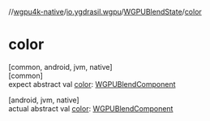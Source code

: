 //[wgpu4k-native](../../../index.md)/[io.ygdrasil.wgpu](../index.md)/[WGPUBlendState](index.md)/[color](color.md)

# color

[common, android, jvm, native]\
[common]\
expect abstract val [color](color.md): [WGPUBlendComponent](../-w-g-p-u-blend-component/index.md)

[android, jvm, native]\
actual abstract val [color](color.md): [WGPUBlendComponent](../-w-g-p-u-blend-component/index.md)
